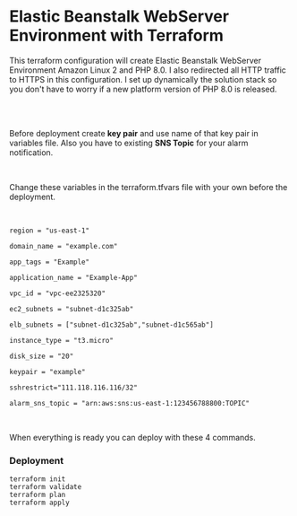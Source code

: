 # Elastic Beanstalk WebServer Environment with Terraform

This terraform configuration will create Elastic Beanstalk WebServer Environment Amazon Linux 2 and PHP 8.0. I also redirected all HTTP traffic to HTTPS in this configuration. I set up dynamically the solution stack so you don't have to worry if a new platform version of PHP 8.0 is released.

<br/>

<br/>

Before deployment create **key pair** and use name of that key pair in variables file. Also you have to existing **SNS Topic** for your alarm notification.


<br/>

Change these variables in the terraform.tfvars file with your own before the deployment.

<br/>

```
region = "us-east-1"

domain_name = "example.com"

app_tags = "Example"

application_name = "Example-App"

vpc_id = "vpc-ee2325320"

ec2_subnets = "subnet-d1c325ab"

elb_subnets = ["subnet-d1c325ab","subnet-d1c565ab"]

instance_type = "t3.micro"

disk_size = "20"

keypair = "example"

sshrestrict="111.118.116.116/32"

alarm_sns_topic = "arn:aws:sns:us-east-1:123456788800:TOPIC"

```

<br/>

When everything is ready you can deploy with these 4 commands.

### Deployment

```
terraform init
terraform validate
terraform plan
terraform apply

```
